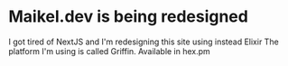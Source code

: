 # Maikel.dev is being redesigned

I got tired of NextJS and I'm redesigning this site using instead Elixir
The platform I'm using is called Griffin. Available in hex.pm